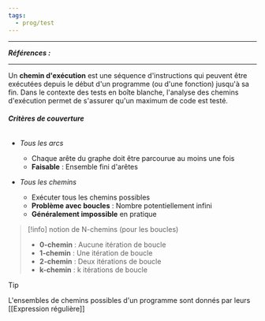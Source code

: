 ```yaml
---
tags:
  - prog/test
---
```



---
***Références :***

---

Un **chemin d'exécution** est une séquence d'instructions qui peuvent être exécutées depuis le début d'un programme (ou d'une fonction) jusqu'à sa fin. Dans le contexte des tests en boîte blanche, l'analyse des chemins d'exécution permet de s'assurer qu'un maximum de code est testé.

###### ***Critères de couverture***

- *Tous les arcs*
	- Chaque arête du graphe doit être parcourue au moins une fois
	- **Faisable** : Ensemble fini d'arêtes
	
- *Tous les chemins*
	- Exécuter tous les chemins possibles
	- **Problème avec boucles** : Nombre potentiellement infini
	- **Généralement impossible** en pratique



> [!info] notion de N-chemins (pour les boucles)
> - **0-chemin** : Aucune itération de boucle
> - **1-chemin** : Une itération de boucle
> - **2-chemin** : Deux itérations de boucle
> - **k-chemin** : k itérations de boucle

> [!tip]
> L'ensembles de chemins possibles d'un programme sont donnés par leurs [[Expression régulière]]